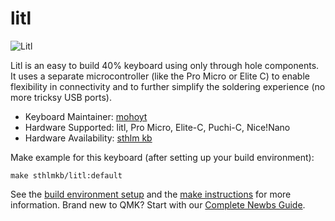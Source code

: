 # litl

![Litl](https://i.imgur.com/ghyUaoq.jpeg)

Litl is an easy to build 40% keyboard using only through hole components. It uses a separate microcontroller (like the Pro Micro or Elite C) to enable flexibility in connectivity and to further simplify the soldering experience (no more tricksy USB ports).

* Keyboard Maintainer: [mohoyt](https://github.com/mohoyt)
* Hardware Supported: litl, Pro Micro, Elite-C, Puchi-C, Nice!Nano
* Hardware Availability: [sthlm kb](https://sthlmkb.com)

Make example for this keyboard (after setting up your build environment):

    make sthlmkb/litl:default

See the [build environment setup](https://docs.qmk.fm/#/getting_started_build_tools) and the [make instructions](https://docs.qmk.fm/#/getting_started_make_guide) for more information. Brand new to QMK? Start with our [Complete Newbs Guide](https://docs.qmk.fm/#/newbs).
